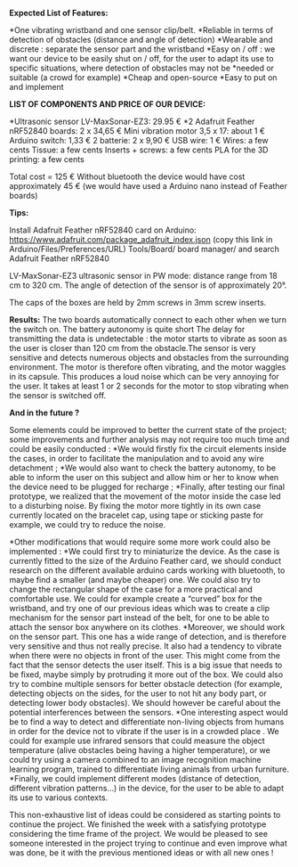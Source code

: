 **Expected List of Features:**

*One vibrating wristband and one sensor clip/belt.
*Reliable in terms of detection of obstacles (distance and angle of detection)
*Wearable and discrete : separate the sensor part and the wristband
*Easy on / off : we want our device to be easily shut on / off, for the user to adapt its use to specific situations, where detection of obstacles may not be *needed or suitable (a crowd for example)
*Cheap and open-source
*Easy to put on and implement


**LIST OF COMPONENTS AND PRICE OF OUR DEVICE:**

*Ultrasonic sensor LV-MaxSonar-EZ3: 29.95 €
*2 Adafruit Feather nRF52840 boards:  2 x 34,65 €
Mini vibration motor 3,5 x 17: about 1 €
Arduino switch: 1,33 €
2 batterie: 2 x 9,90 €
USB wire: 1 €
Wires: a few cents
Tissue: a few cents
Inserts + screws: a few cents
PLA for the 3D printing: a few cents

Total cost = 125 € 
Without bluetooth the device would have cost approximately 45 € (we would have used a Arduino nano instead of Feather boards)

**Tips:**

Install Adafruit Feather nRF52840 card on Arduino: https://www.adafruit.com/package_adafruit_index.json  (copy this link in Arduino/Files/Preferences/URL)
Tools/Board/ board manager/ and search Adafruit Feather nRF52840

LV-MaxSonar-EZ3 ultrasonic sensor in PW mode: distance range from 18 cm to 320 cm. The angle of detection of the sensor is of approximately 20°.

The caps of the boxes are held by 2mm screws in 3mm screw inserts.

**Results:**
The two boards automatically connect to each other when we turn the switch on. The battery autonomy is quite short The delay for transmitting the data is undetectable : the motor starts to vibrate as soon as the user is closer than 120 cm from the obstacle.The sensor is very sensitive and detects numerous objects and obstacles from the surrounding environment. The motor is therefore often vibrating, and the motor waggles in its capsule. This produces a loud noise which can be very annoying for the user. It takes at least 1 or 2 seconds for the motor to stop vibrating when the sensor is switched off.

**And in the future ?**

Some elements could be improved to better the current state of the project; some improvements and further analysis may not require too much time and could be easily conducted : 
*We would firstly fix the circuit elements inside the cases, in order to facilitate the manipulation and to avoid any wire detachment ; 
*We would also want to check the battery autonomy, to be able to inform the user on this subject and allow him or her to know when the device need to be plugged for recharge ; 
*Finally, after testing our final prototype, we realized that the movement of the motor inside the case led to a disturbing noise. By fixing the motor more tightly in its own case currently located on the bracelet cap, using tape or sticking paste for example, we could try to reduce the noise.

*Other modifications that would require some more work could also be implemented :
*We could first try to miniaturize the device. As the case is currently fitted to the size of the Arduino Feather card, we should conduct research on the different available arduino cards working with bluetooth, to maybe find a smaller (and maybe cheaper) one. We could also try to change the rectangular shape of the case for a more practical and comfortable use. We could for example create a “curved” box for the wristband, and try one of our previous ideas which was to create a clip mechanism for the sensor part instead of the belt, for one to be able to attach the sensor box anywhere on its clothes. 
*Moreover, we should work on the sensor part. This one has a wide range of detection, and is therefore very sensitive and thus not really precise. It also had a tendency to vibrate when there were no objects in front of the user. This might come from the fact that the sensor detects the user itself. This is a big issue that needs to be fixed, maybe simply by protruding it more out of the box. We could also try to combine multiple sensors for better obstacle detection (for example, detecting objects on the sides, for the user to not hit any body part, or detecting lower body obstacles). We should however be careful about the potential interferences between the sensors. 
*One interesting aspect would be to find a way to detect and differentiate non-living objects from humans in order for the device not to vibrate if the user is in a crowded place . We could for example use infrared sensors that could measure the object temperature (alive obstacles being having a higher temperature), or we could try using a camera combined to an image recognition machine learning program, trained to differentiate living animals from urban furniture. 
*Finally, we could implement different modes (distance of detection, different vibration patterns…) in the device, for the user to be able to adapt its use to various contexts. 

This non-exhaustive list of ideas could be considered as starting points to continue the project. We finished the week with a satisfying prototype considering the time frame of the project. We would be pleased to see someone interested in the project trying to continue and even improve what was done, be it with the previous mentioned ideas or with all new ones !
